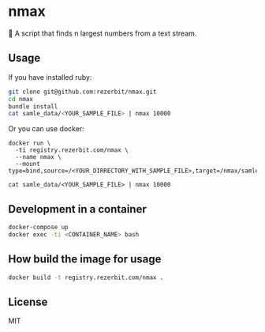 # nmax

💎 A script that finds n largest numbers from a text stream.

## Usage

If you have installed ruby:

```bash
git clone git@github.com:rezerbit/nmax.git
cd nmax
bundle install
cat samle_data/<YOUR_SAMPLE_FILE> | nmax 10000
```

Or you can use docker:
```docker
docker run \
  -ti registry.rezerbit.com/nmax \
  --name nmax \
  --mount type=bind,source=/<YOUR_DIRRECTORY_WITH_SAMPLE_FILE>,target=/nmax/samle_data

cat samle_data/<YOUR_SAMPLE_FILE> | nmax 10000
```

## Development in a container

```bash
docker-compose up
docker exec -ti <CONTAINER_NAME> bash
```

## How build the image for usage

```bash
docker build -t registry.rezerbit.com/nmax .
```

## License

MIT
